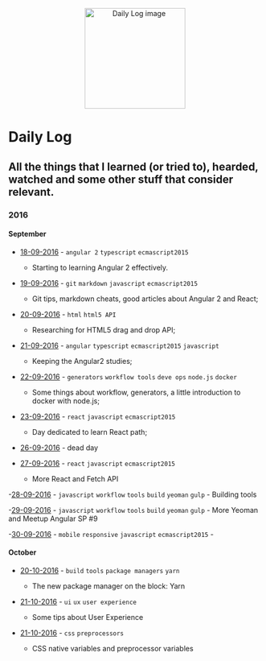<p align="center">
  <img src="https://cdn3.iconfinder.com/data/icons/design-flat-icons-vol-2/256/62-512.png" alt="Daily Log image" width="200" />
</p>

# Daily Log

## All the things that I learned (or tried to), hearded, watched and some other stuff that consider relevant. 

### 2016

#### September

- [18-09-2016](https://github.com/EmanoelLopes/daily-log/blob/master/logs/2016/september/18-09-2016.md) - `angular 2` `typescript` `ecmascript2015`
	- Starting to learning Angular 2 effectively. 

- [19-09-2016](https://github.com/EmanoelLopes/daily-log/blob/master/logs/2016/september/19-19-2016.md) - `git` `markdown` `javascript` `ecmascript2015`
	- Git tips, markdown cheats, good articles about Angular 2 and React;

- [20-09-2016](https://github.com/EmanoelLopes/daily-log/blob/master/logs/2016/september/20-09-2016.md) - `html` `html5 API` 
	- Researching for HTML5 drag and drop API;

- [21-09-2016](https://github.com/EmanoelLopes/daily-log/blob/master/logs/2016/september/21-09-2016.md) - `angular` `typescript` `ecmascript2015` `javascript`
	- Keeping the Angular2 studies;

- [22-09-2016](https://github.com/EmanoelLopes/daily-log/blob/master/logs/2016/september/22-09-2016.md) - `generators` `workflow tools` `deve ops` `node.js` `docker`
	- Some things about workflow, generators, a little introduction to docker with node.js;

- [23-09-2016](https://github.com/EmanoelLopes/daily-log/blob/master/logs/2016/september/23-09-2016.md) - `react` `javascript` `ecmascript2015`
	- Day dedicated to learn React path;

- [26-09-2016](https://github.com/EmanoelLopes/daily-log/blob/master/logs/2016/september/26-09-2016.md) - dead day

- [27-09-2016](https://github.com/EmanoelLopes/daily-log/blob/master/logs/2016/september/27-09-2016.md) - `react` `javascript` `ecmascript2015`
	- More React and Fetch API

-[28-09-2016](https://github.com/EmanoelLopes/daily-log/blob/master/logs/2016/september/28-09-2016.md) - `javascript` `workflow` `tools` `build` `yeoman` `gulp`
	- Building tools

-[29-09-2016](https://github.com/EmanoelLopes/daily-log/blob/master/logs/2016/september/29-09-2016.md) - `javascript` `workflow` `tools` `build` `yeoman` `gulp`
	- More Yeoman and Meetup Angular SP #9

-[30-09-2016](https://github.com/EmanoelLopes/daily-log/blob/master/logs/2016/september/30-09-2016.md) - `mobile` `responsive` `javascript` `ecmascript2015` 
	- 

#### October

- [20-10-2016](https://github.com/EmanoelLopes/daily-log/blob/master/logs/2016/october/20-10-2016.md) - `build` `tools` `package managers` `yarn` 
	- The new package manager on the block: Yarn

- [21-10-2016](https://github.com/EmanoelLopes/daily-log/blob/master/logs/2016/october/21-10-2016.md) - `ui` `ux` `user experience` 
	- Some tips about User Experience

- [21-10-2016](https://github.com/EmanoelLopes/daily-log/blob/master/logs/2016/october/27-10-2016.md) - `css` `preprocessors` 
	- CSS native variables and preprocessor variables

